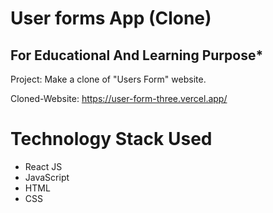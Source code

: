  #  User forms App (Clone)

## For Educational And Learning Purpose*
Project: Make a clone of "Users Form" website. 

Cloned-Website: https://user-form-three.vercel.app/

 
# Technology Stack Used 

<ul>
   <li>React JS</li>
   <li>JavaScript</li>
   <li>HTML</li>
   <li>CSS</li>
</ul>
 